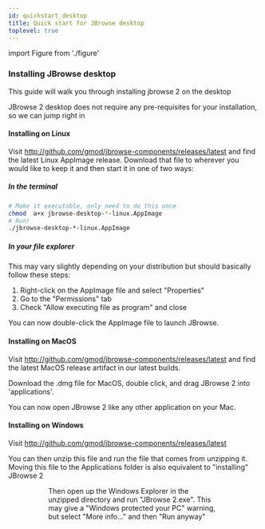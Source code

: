 ```yaml
---
id: quickstart_desktop
title: Quick start for JBrowse desktop
toplevel: true
---
```


import Figure from './figure'

### Installing JBrowse desktop

This guide will walk you through installing jbrowse 2 on the desktop

JBrowse 2 desktop does not require any pre-requisites for your installation, so
we can jump right in

#### Installing on Linux

Visit http://github.com/gmod/jbrowse-components/releases/latest and find the
latest Linux AppImage release. Download that file to wherever you would like to
keep it and then start it in one of two ways:

##### In the terminal

```sh
# Make it executable, only need to do this once
chmod  a+x jbrowse-desktop-*-linux.AppImage
# Run!
./jbrowse-desktop-*-linux.AppImage
```

##### In your file explorer

This may vary slightly depending on your distribution but should basically
follow these steps:

1. Right-click on the AppImage file and select "Properties"
2. Go to the "Permissions" tab
3. Check "Allow executing file as program" and close

You can now double-click the AppImage file to launch JBrowse.

#### Installing on MacOS

Visit http://github.com/gmod/jbrowse-components/releases/latest and find the
latest MacOS release artifact in our latest builds.

Download the .dmg file for MacOS, double click, and drag JBrowse 2 into 'applications'.

You can now open JBrowse 2 like any other application on your Mac.

#### Installing on Windows

Visit http://github.com/gmod/jbrowse-components/releases/latest

You can then unzip this file and run the file that comes from unzipping it.
Moving this file to the Applications folder is also equivalent to "installing"
JBrowse 2

<Figure caption="Unzip the zip archive" src="/img/installation_win_unzip.png"/>
<Figure caption="You can then double click the exe application in the unzipped archive" src="/img/installation_win_run.png"/>

Then open up the Windows Explorer in the unzipped directory and run "JBrowse
2.exe". This may give a "Windows protected your PC" warning, but select "More
info..." and then "Run anyway"

<Figure caption="You can skip windows protection to run the app by clicking the 'More info...' link" src="/img/installation_win_protect2.png"/>
<Figure caption="After clicking 'More info...' the button to run is revealed" src="/img/installation_win_protect.png"/>
